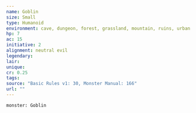 ```yaml
---
name: Goblin
size: Small
type: Humanoid
environment: cave, dungeon, forest, grassland, mountain, ruins, urban
hp: 7
ac: 15
initiative: 2
alignment: neutral evil
legendary: 
lair: 
unique: 
cr: 0.25
tags: 
source: "Basic Rules v1: 30, Monster Manual: 166"
url: ""
---
```



```statblock
monster: Goblin
```
